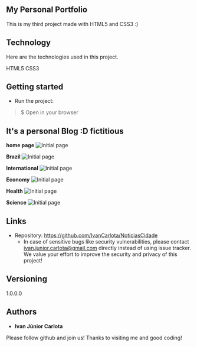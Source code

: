 ## My Personal Portfolio
This is my third project made with HTML5 and CSS3 :)

## Technology 

Here are the technologies used in this project.

HTML5
CSS3

## Getting started

* Run the project:
>    $ Open in your browser

 ##  It's a personal Blog :D fictitious

**home page**
![Initial page](https://github.com/IvanCarlota/NoticiasCidade/blob/master/imagens/public/readme/1.png)

**Brazil**
![Initial page](https://github.com/IvanCarlota/NoticiasCidade/blob/master/imagens/public/readme/2.png)

**International**
![Initial page](https://github.com/IvanCarlota/NoticiasCidade/blob/master/imagens/public/readme/3.png)

**Economy**
![Initial page](https://github.com/IvanCarlota/NoticiasCidade/blob/master/imagens/public/readme/4.png)

**Health**
![Initial page](https://github.com/IvanCarlota/NoticiasCidade/blob/master/imagens/public/readme/5.png)

**Science**
![Initial page](https://github.com/IvanCarlota/NoticiasCidade/blob/master/imagens/public/readme/6.png)

## Links
  
  - Repository: https://github.com/IvanCarlota/NoticiasCidade
    - In case of sensitive bugs like security vulnerabilities, please contact
      ivan.junior.carlota@gmail.com directly instead of using issue tracker. We value your effort
      to improve the security and privacy of this project!

  ## Versioning

  1.0.0.0

  ## Authors

  * **Ivan Júnior Carlota** 

  Please follow github and join us!
  Thanks to visiting me and good coding!